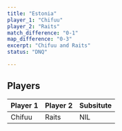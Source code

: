 ```yaml
---
title: "Estonia"
player_1: "Chifuu"
player_2: "Raits"
match_difference: "0-1"
map_difference: "0-3"
excerpt: "Chifuu and Raits"
status: "DNQ"

---
```

## Players

| Player 1 | Player 2 | Subsitute |
| -- | -- | -- |
| Chifuu | Raits | NIL |
